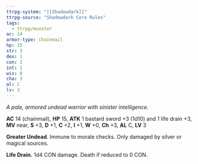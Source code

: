 ```yaml
---
ttrpg-system: "[[Shadowdark]]"
ttrpg-source: "Shadowdark Core Rules"
tags:
  - ttrpg/monster
ac: 14
armor-type: chainmail
hp: 15
str: 3
dex: 1
con: 2
int: 1
wis: 0
cha: 3
al: C
lv: 3
---
```


_A pale, armored undead warrior with sinister intelligence._

**AC** 14 (chainmail), **HP** 15, **ATK** 1 bastard sword +3 (1d10) and 1 life drain +3, **MV** near, **S** +3, **D** +1, **C** +2, **I** +1, **W** +0, **Ch** +3, **AL** C, **LV** 3

**Greater Undead**. Immune to morale checks. Only damaged by silver or magical sources. 

**Life Drain.** 1d4 CON damage. Death if reduced to 0 CON.

